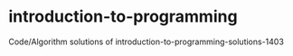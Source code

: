 # introduction-to-programming
Code/Algorithm solutions of introduction-to-programming-solutions-1403

